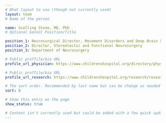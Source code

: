 ```yaml
---
# What layout to use (though not currently used)
layout: team
# Name of the person

name: Scelling Stone, MD, PhD
# Optional GennCC Position/Title

position_1: Neurosurgical Director, Movement Disorders and Deep Brain Stimulation Program
position_2: Director, Stereotactic and Functional Neurosurgery
position_3: Department of Neurosurgery

# Public proffile/bio URL
profile_url_physician: https://www.childrenshospital.org/directory/physicians/s/scellig-stone

# Public proffile/bio URL
profile_url_research: https://www.childrenshospital.org/research/researchers/s/scellig-stone

# The sort order. Recommended by last name but can be change as needed
sort: 6

# Show this entry on the page
show_status: true

# Content isn't currently used but could be added with a few quick updates if needed to allow for bios
---
```

